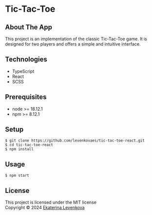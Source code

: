 # Tic-Tac-Toe

## About The App
This project is an implementation of the classic Tic-Tac-Toe game. It is designed for two players and offers a simple and intuitive interface. 

## Technologies
- TypeScript<br>
- React<br>
- SCSS<br>

## Prerequisites
- node >= 18.12.1
- npm >= 8.12.1

## Setup
    $ git clone https://github.com/levenkovaes/tic-tac-toe-react.git
    $ cd tic-tac-toe-react
    $ npm install

## Usage
    $ npm start

## License
This project is licensed under the MIT license <br> 
Copyright © 2024 [Ekaterina Levenkova](https://github.com/levenkovaes)
